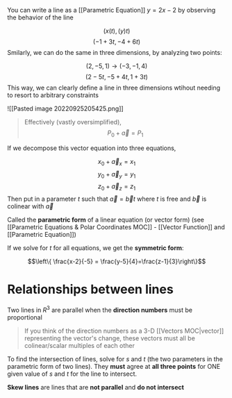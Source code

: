 You can write a line as a [[Parametric Equation]] $y = 2x-2$ by observing the behavior of the line

$$(x(t), (y)t)$$
$$(-1 + 3t, -4 + 6t)$$
Smilarly, we can do the same in three dimensions, by analyzing two points:

$$(2, -5, 1) \rightarrow (-3, -1, 4)$$
$$
(2 - 5t, -5 + 4t, 1 + 3t)
$$
This way, we can clearly define a line in three dimensions wtihout needing to resort to arbitrary constraints

![[Pasted image 20220925205425.png]]
> Effectively (vastly oversimplified), 
> $$P_0 + \vec{a} = P_1$$

If we decompose this vector equation into three equations,

$$x_0 + \vec{a}_x = x_1$$
$$y_0 + \vec{a}_y = y_1$$
$$z_0 + \vec{a}_z = z_1$$
Then put in a parameter $t$ such that $\vec{a} = \vec{b}t$  where $t$ is free and $\vec{b}$ is colinear with $\vec{a}$

Called the **parametric form** of a linear equation (or vector form) (see [[Parametric Equations & Polar Coordinates MOC]] - [[Vector Function]] and [[Parametric Equation]])

If we solve for $t$ for all equations, we get the **symmetric form**:

$$\left\{ \frac{x-2}{-5} = \frac{y-5}{4}=\frac{z-1}{3}\right\}$$

# Relationships between lines

Two lines in $R^3$ are parallel when the **direction numbers** must be proportional

> If you think of the direction numbers as a 3-D [[Vectors MOC|vector]] representing the vector's change, these vectors must all be colinear/scalar multiples of each other

To find the intersection of lines, solve for $s$ and $t$ (the two parameters in the parametric form of two lines). They **must** agree at **all three points** for ONE given value of $s$ and $t$ for the line to intersect.

**Skew lines** are lines that are **not parallel** and **do not intersect**



